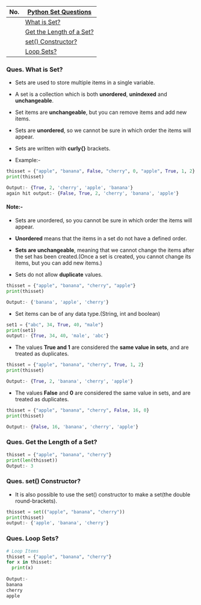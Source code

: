|  No.  | [Python Set Questions]()                                  |
| :---: | --------------------------------------------------------- |
|       | [What is Set?](#ques-what-is-set)                         |
|       | [Get the Length of a Set?](#ques-get-the-length-of-a-set) |
|       | [set() Constructor?](#ques-set-constructor)               |
|       | [Loop Sets?](#ques-loop-sets)                             |

### Ques. What is Set?
* Sets are used to store multiple items in a single variable.
* A set is a collection which is both **unordered**, **unindexed** and **unchangeable**.
* Set items are **unchangeable**, but you can remove items and add new items.
* Sets are **unordered**, so we cannot be sure in which order the items will appear.
* Sets are written with **curly{}** brackets.

* Example:-
```python
thisset = {"apple", "banana", False, "cherry", 0, "apple", True, 1, 2}
print(thisset)

Output:- {True, 2, 'cherry', 'apple', 'banana'}
again hit output:- {False, True, 2, 'cherry', 'banana', 'apple'}
```

#### Note:-
* Sets are unordered, so you cannot be sure in which order the items will appear.
* **Unordered** means that the items in a set do not have a defined order.
* **Sets are unchangeable**, meaning that we cannot change the items after the set has been created.(Once a set is created, you cannot change its items, but you can add new items.)

* Sets do not allow **duplicate** values.
```python
thisset = {"apple", "banana", "cherry", "apple"}
print(thisset)

Output:- {'banana', 'apple', 'cherry'}
```

* Set items can be of any data type.(String, int and boolean)
```python
set1 = {"abc", 34, True, 40, "male"}
print(set1)
output:- {True, 34, 40, 'male', 'abc'}
```

* The values **True and 1** are considered the **same value in sets**, and are treated as duplicates.
```python
thisset = {"apple", "banana", "cherry", True, 1, 2}
print(thisset)

Output:- {True, 2, 'banana', 'cherry', 'apple'}
```

* The values **False** and **0** are considered the same value in sets, and are treated as duplicates.
```python
thisset = {"apple", "banana", "cherry", False, 16, 0}
print(thisset)

Output:- {False, 16, 'banana', 'cherry', 'apple'}
```


### Ques. Get the Length of a Set?
```python
thisset = {"apple", "banana", "cherry"}
print(len(thisset))
Output:- 3
```

### Ques. set() Constructor?
* It is also possible to use the set() constructor to make a set(the double round-brackets).
```python
thisset = set(("apple", "banana", "cherry"))
print(thisset)
output:- {'apple', 'banana', 'cherry'}
```

### Ques. Loop Sets?
```python
# Loop Items
thisset = {"apple", "banana", "cherry"}
for x in thisset:
  print(x)
			
Output:- 
banana
cherry
apple
```
